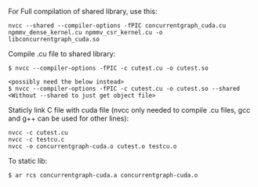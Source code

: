 For Full compilation of shared library, use this:

    nvcc --shared --compiler-options -fPIC concurrentgraph_cuda.cu npmmv_dense_kernel.cu npmmv_csr_kernel.cu -o libconcurrentgraph_cuda.so

Compile .cu file to shared library:

    $ nvcc --compiler-options -fPIC -c cutest.cu -o cutest.so
    
    <possibly need the below instead>
    $ nvcc --compiler-options -fPIC -c cutest.cu -o cutest.so --shared
    <Without --shared to just get object file>

Staticly link C file with cuda file (nvcc only needed to compile .cu files, gcc and g++ can be used for other lines):

    nvcc -c cutest.cu
    nvcc -c testcu.c
    nvcc -o concurrentgraph-cuda.o cutest.o testcu.o

To static lib:

    $ ar rcs concurrentgraph-cuda.a concurrentgraph-cuda.o
